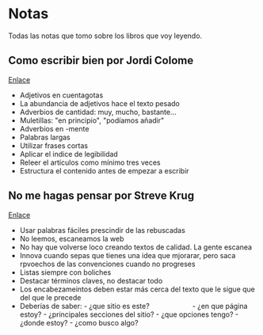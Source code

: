 # Notas

Todas las notas que tomo sobre los libros que voy leyendo.

## Como escribir bien por Jordi Colome

[Enlace](https://www.amazon.es/escribir-claro-Manuales-Jordi-Colomé/dp/8497889584)

- Adjetivos en cuentagotas
- La abundancia de adjetivos hace el texto pesado
- Adverbios de cantidad: muy, mucho, bastante...
- Muletillas: "en principio", "podíamos añadir"
- Adverbios en -mente
- Palabras largas
- Utilizar frases cortas
- Aplicar el indice de legibilidad
- Releer el artículos como mínimo tres veces
- Estructura el contenido antes de empezar a escribir


## No me hagas pensar por Streve Krug

[Enlace](https://www.amazon.es/hagas-pensar-aproximación-usabilidad-Cuadernos/dp/8483222868)

- Usar palabras fáciles prescindir de las rebuscadas
- No leemos, escaneamos la web
- No hay que volverse loco creando textos de calidad. La gente escanea
- Innova cuando sepas que tienes una idea que mjorarar, pero saca rpvoechos de las convenciones cuando no progreses
- Listas siempre con boliches
- Destacar términos claves, no destacar todo
- Los encabezameintos deben estar más cerca del texto que le sigue que del que le precede
- Deberías de saber:  - ¿que sitio es este?
                      - ¿en que página estoy?
                      - ¿principales secciones del sitio?
                      - ¿que opciones tengo?
                      - ¿donde estoy?
                      - ¿como busco algo?

